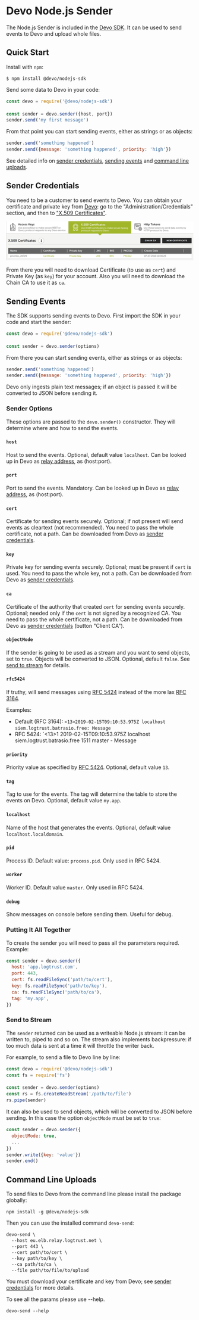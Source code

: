 # Devo Node.js Sender

The Node.js Sender is included in the
[Devo SDK](../README.md).
It can be used to send events to Devo
and upload whole files.

## Quick Start

Install with `npm`:

    $ npm install @devo/nodejs-sdk

Send some data to Devo in your code:

``` js
const devo = require('@devo/nodejs-sdk')

const sender = devo.sender({host, port})
sender.send('my first message')
```

From that point you can start sending events, either as strings or as objects:

```js
sender.send('something happened')
sender.send({message: 'something happened', priority: 'high'})
```

See detailed info on
[sender credentials](#sender-credentials),
[sending events](#sending-events)
and [command line uploads](#command-line-uploads).

## Sender Credentials

You need to be a customer to send events to Devo.
You can obtain your certificate and private key from
[Devo](https://www.devo.com/):
go to the "Administration/Credentials" section,
and then to
["X.509 Certificates"](https://docs.devo.com/confluence/docs/administration/administration-credentials#Administrationcredentials-X.509Certificates).

![X.509 Certificates](img/download-certificate.png)

From there you will need to download Certificate (to use as `cert`)
and Private Key (as `key`) for your account.
Also you will need to download the Chain CA
to use it as `ca`.

## Sending Events

The SDK supports sending events to Devo.
First import the SDK in your code and start the sender:

``` js
const devo = require('@devo/nodejs-sdk')

const sender = devo.sender(options)
```

From there you can start sending events, either as strings or as objects:

```js
sender.send('something happened')
sender.send({message: 'something happened', priority: 'high'})
```

Devo only ingests plain text messages;
if an object is passed it will be converted to JSON before sending it.

### Sender Options

These options are passed to the `devo.sender()` constructor.
They will determine where and how to send the events.

#### `host`

Host to send the events.
Optional, default value `localhost`.
Can be looked up in Devo as
[relay
address](https://docs.devo.com/confluence/docs/system-configuration/relays),
as (host:port).

#### `port`

Port to send the events.
Mandatory.
Can be looked up in Devo as
[relay
address](https://docs.devo.com/confluence/docs/system-configuration/relays),
as (host:port).

#### `cert`

Certificate for sending events securely.
Optional; if not present will send events as cleartext (not recommended).
You need to pass the whole certificate, not a path.
Can be downloaded from Devo as
[sender credentials](#sender-credentials).

#### `key`

Private key for sending events securely.
Optional; must be present if `cert` is used.
You need to pass the whole key, not a path.
Can be downloaded from Devo as
[sender credentials](#sender-credentials).

#### `ca`

Certificate of the authority that created `cert` for sending events securely.
Optional; needed only if the `cert` is not signed by a recognized CA.
You need to pass the whole certificate, not a path.
Can be downloaded from Devo as
[sender credentials](#sender-credentials)
(button "Client CA").

#### `objectMode`

If the sender is going to be used as a stream and you want to
send objects, set to `true`. Objects will be converted to JSON.
Optional, default `false`.
See [send to stream](#send-to-stream) for details.

#### `rfc5424`

If truthy, will send messages using
[RFC 5424](https://tools.ietf.org/html/rfc5424)
instead of the more lax
[RFC 3164](https://tools.ietf.org/html/rfc3164).

Examples:

* Default (RFC 3164):
`<13>2019-02-15T09:10:53.975Z localhost siem.logtrust.batrasio.free: Message`
* RFC 5424:
`<13>1 2019-02-15T09:10:53.975Z localhost siem.logtrust.batrasio.free 1511 master - Message

#### `priority`

Priority value as specified by
[RFC 5424](https://tools.ietf.org/html/rfc5424#section-6.2.1).
Optional, default value `13`.

#### `tag`

Tag to use for the events.
The tag will determine the table to store the events on Devo.
Optional, default value `my.app`.

#### `localhost`

Name of the host that generates the events.
Optional, default value `localhost.localdomain`.

#### `pid`

Process ID. Default value: `process.pid`. Only used in RFC 5424.

#### `worker`

Worker ID. Default value `master`. Only used in RFC 5424.

#### `debug`

Show messages on console before sending them. Useful for debug.

### Putting It All Together

To create the sender you will need to pass all the parameters required.
Example:

```js
const sender = devo.sender({
  host: 'app.logtrust.com',
  port: 443,
  cert: fs.readFileSync('path/to/cert'),
  key: fs.readFileSync('path/to/key'),
  ca: fs.readFileSync('path/to/ca'),
  tag: 'my.app',
})
```

### Send to Stream

The `sender` returned can be used as a writeable Node.js stream:
it can be written to, piped to and so on.
The stream also implements backpressure:
if too much data is sent at a time it will throttle the writer back.

For example, to send a file to Devo line by line:

```js
const devo = require('@devo/nodejs-sdk')
const fs = require('fs')

const sender = devo.sender(options)
const rs = fs.createReadStream('/path/to/file')
rs.pipe(sender)
```

It can also be used to send objects, which will be converted to JSON
before sending.
In this case the option `objectMode` must be set to `true`:

```js
const sender = devo.sender({
  objectMode: true,
  ...
})
sender.write({key: 'value'})
sender.end()
```

## Command Line Uploads

To send files to Devo from the command line please install the package globally:

```
npm install -g @devo/nodejs-sdk
```

Then you can use the installed command `devo-send`:

```
devo-send \
  --host eu.elb.relay.logtrust.net \
  --port 443 \
  --cert path/to/cert \
  --key path/to/key \
  --ca path/to/ca \
  --file path/to/file/to/upload
```

You must download your certificate and key from Devo;
see [sender credentials](#sender-credentials) for more details.

To see all the params please use --help.

```
devo-send --help
```

